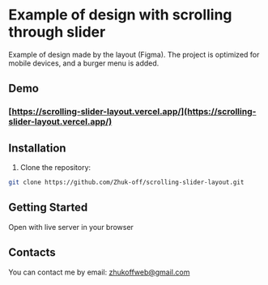 # Example of design with scrolling through slider

Example of design made by the layout (Figma). The project is optimized for mobile devices, and a burger menu is added.

## Demo

### [https://scrolling-slider-layout.vercel.app/](https://scrolling-slider-layout.vercel.app/)

## Installation

1. Clone the repository:

```bash
git clone https://github.com/Zhuk-off/scrolling-slider-layout.git
```

## Getting Started

Open with live server in your browser

## Contacts

You can contact me by email: zhukoffweb@gmail.com

